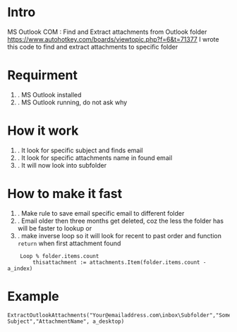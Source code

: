 # Intro
MS Outlook COM : Find and Extract attachments from Outlook folder
https://www.autohotkey.com/boards/viewtopic.php?f=6&t=71377
I wrote this code to find and extract attachments to specific folder

# Requirment
1) . MS Outlook installed
2) . MS Outlook running, do not ask why

# How it work
1) . It look for specific subject and finds email
2) . It look for specific attachments name in found email
3) . It will now look into subfolder

# How to make it fast
1) . Make rule to save email specific email to different folder
2) . Email older then three months get deleted, coz the less the folder has will be faster to lookup
or
3) . make inverse loop so it will look for recent to past order and function `return` when first attachment found

```autohotkey
	Loop % folder.items.count
		thisattachment := attachments.Item(folder.items.count - a_index)
```

# Example
```autohotkey
ExtractOutlookAttachments("Your@emailaddress.com\inbox\Subfolder","Some Subject","AttachmentName", a_desktop)
```
